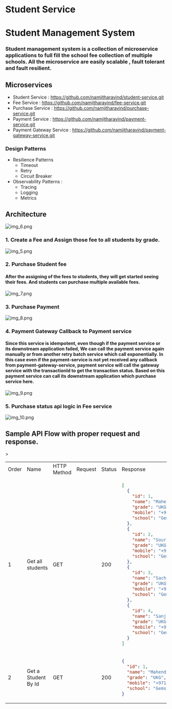 # Student Service
# Student Management System
### Student management system is a collection of microservice applications to full fill the school fee collection of multiple schools. All the microservice are easily scalable , fault tolerant and fault resilient. 
## Microservices
- Student Service : https://github.com/namjitharavind/student-service.git
- Fee Service : https://github.com/namjitharavind/fee-service.git
- Purchase Service : https://github.com/namjitharavind/purchase-service.git
- Payment Service : https://github.com/namjitharavind/payment-service.git
- Payment Gateway Service : https://github.com/namjitharavind/payment-gateway-service.git

### Design Patterns 
- Resilience Patterns
  - Timeout
  - Retry
  - Circuit Breaker
- Observability Patterns :
  - Tracing
  - Logging
  - Metrics
## Architecture
![img_6.png](img_6.png)




### 1. Create a Fee and Assign those fee to all students by grade.
![img_5.png](img_5.png)



### 2. Purchase Student fee
#### After the assigning of the fees to students, they will get started seeing their fees. And students can purchase multiple available fees.
![img_7.png](img_7.png)

### 3. Purchase Payment
![img_8.png](img_8.png)

### 4. Payment Gateway Callback to Payment service
####   Since this service is idempotent, even though if the payment service or its downstream application failed, We can call the payment service again manually or from another retry batch service which call exponentially. In this case even if the payment-service is not yet received any callback from payment-gateway-service, payment service will call the gateway service with the transactionId to get the transaction status. Based on this payment service can call its downstream application which purchase service here.
![img_9.png](img_9.png)


### 5. Purchase status api logic in Fee service

![img_10.png](img_10.png)


## Sample API Flow with proper request  and response.


<table>
<tr>
><td> Order </td><td> Name </td> <td> HTTP Method </td><td> Request </td><td> Status </td> <td> Response </td>
</tr>
<tr>
<td> 1 </td>
<td> Get all students </td>
<td> GET </td>
<td>  </td>
<td> 200 </td>
<td>

```json
[
  {
    "id": 1,
    "name": "Mahendra Singh Dhoni",
    "grade": "UKG",
    "mobile": "+971 509834777",
    "school": "Gems Legacy"
  },
  {
    "id": 2,
    "name": "Sourav Ganguly",
    "grade": "UKG",
    "mobile": "+971 509834888",
    "school": "Gems Legacy"
  },
  {
    "id": 3,
    "name": "Sachin Tendulkar",
    "grade": "UKG",
    "mobile": "+971 509834999",
    "school": "Gems Legacy"
  },
  {
    "id": 4,
    "name": "Sanju Samson",
    "grade": "UKG",
    "mobile": "+971 509834111",
    "school": "Gems Legacy"
  }
]
```

</td>
</tr>
<tr>
<td> 2 </td>
<td> Get a Student By Id </td>
<td> GET </td>
<td>  </td>
<td> 200 </td>
<td>

```json
{
  "id": 1,
  "name": "Mahendra Singh Dhoni",
  "grade": "UKG",
  "mobile": "+971 509834777",
  "school": "Gems Legacy"
}
```

</td>
</tr>
</table>



